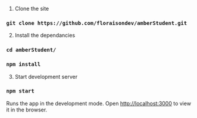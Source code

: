 1. Clone the site

### `git clone https://github.com/floraisondev/amberStudent.git`

2. Install the dependancies

### `cd amberStudent/`
### `npm install`

3. Start development server

### `npm start`

Runs the app in the development mode.
Open [http://localhost:3000](http://localhost:3000) to view it in the browser.


